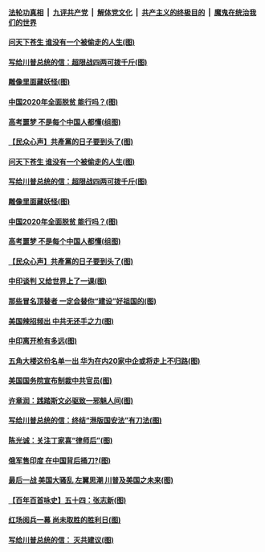####  [法轮功真相](../../../../basic/blob/master/README.md?t=06290302) &nbsp;|&nbsp; [九评共产党](../../../../9ping.md/blob/master/README.md?t=06290302) &nbsp;|&nbsp; [解体党文化](../../../../jtdwh.md/blob/master/README.md?t=06290302)  &nbsp;|&nbsp; [共产主义的终极目的](../../../../gczydzjmd.md/blob/master/README.md?t=06290302) &nbsp;|&nbsp; [魔鬼在统治我们的世界](../../../../mgztzwmdsj.md/blob/master/README.md?t=06290302) 

#### [问天下苍生 谁没有一个被偷走的人生(图)](../pages/p4/938026.md?t=06290302) 

#### [写给川普总统的信：超限战四两可拨千斤(图)](../pages/p4/938021.md?t=06290302) 

#### [雕像里面藏妖怪(图)](../pages/p4/937959.md?t=06290302) 

#### [中国2020年全面脱贫 能行吗？(图)](../pages/p4/937928.md?t=06290302) 

#### [高考噩梦 不是每个中国人都懂(组图)](../pages/p4/937927.md?t=06290302) 

#### [【民众心声】共產黨的日子要到头了(图)](../pages/p4/937474.md?t=06290302) 

#### [问天下苍生 谁没有一个被偷走的人生(图)](../pages/p4/938026.md?t=06290302) 

#### [写给川普总统的信：超限战四两可拨千斤(图)](../pages/p4/938021.md?t=06290302) 

#### [雕像里面藏妖怪(图)](../pages/p4/937959.md?t=06290302) 

#### [中国2020年全面脱贫 能行吗？(图)](../pages/p4/937928.md?t=06290302) 

#### [高考噩梦 不是每个中国人都懂(组图)](../pages/p4/937927.md?t=06290302) 

#### [【民众心声】共產黨的日子要到头了(图)](../pages/p4/937474.md?t=06290302) 

#### [中印谈判 又给世界上了一课(图)](../pages/p4/937868.md?t=06290302) 

#### [那些冒名顶替者 一定会替你“建设”好祖国的(图)](../pages/p4/937925.md?t=06290302) 

#### [美国辣招频出 中共无还手之力(图)](../pages/p4/937916.md?t=06290302) 

#### [中印离开枪有多远(图)](../pages/p4/937913.md?t=06290302) 

#### [五角大楼这份名单一出 华为在内20家中企或将走上不归路(图)](../pages/p4/937820.md?t=06290302) 

#### [美国国务院宣布制裁中共官员(图)](../pages/p4/937844.md?t=06290302) 

#### [许章润：践踏斯文必驱致一邪魅人间(图)](../pages/p4/937826.md?t=06290302) 

#### [写给川普总统的信：终结“港版国安法”有刀法(图)](../pages/p4/937833.md?t=06290302) 

#### [陈光诚：关注丁家喜“律师后”(图)](../pages/p4/937827.md?t=06290302) 

#### [俄军售印度 在中国背后捅刀?(图)](../pages/p4/937825.md?t=06290302) 

#### [最后一战 美国大骚乱 左翼思潮 川普及美国之未来(图)](../pages/p4/937822.md?t=06290302) 

#### [【百年百首咏史】五十四：张志新(图)](../pages/p4/937823.md?t=06290302) 

#### [红场阅兵一幕 尚未取胜的胜利日(图)](../pages/p4/937758.md?t=06290302) 

#### [写给川普总统的信： 灭共建议(图)](../pages/p4/937745.md?t=06290302) 

